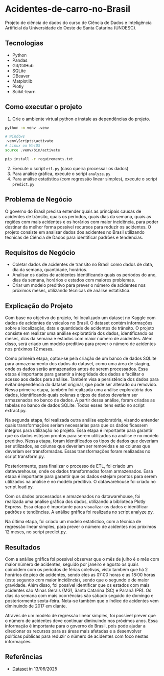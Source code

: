 
# Acidentes-de-carro-no-Brasil
Projeto de ciência de dados do curso de Ciência de Dados e Inteligência Artificial da Universidade do Oeste de Santa Catarina (UNOESC). 

## Tecnologias
- Python
- Pandas
- Git/GitHub
- SQLite
- DBeaver
- Matplotlib
- Plotly
- Scikit-learn

## Como executar o projeto
1. Crie o ambiente virtual python e instale as dependências do projeto.
```bash
python -m venv .venv

# Windows
.venv\Scripts\activate
# Linux ou MacOS
source .venv/bin/activate

pip install -r requirements.txt
```
2. Execute o script `etl.py` (caso queira processar os dados)
3. Para análise gráfica, execute o script `analyze.py`
4. Para análise estatística (com regressão linear simples), execute o script `predict.py`

## Problema de Negócio
O governo do Brasil precisa entender quais as principais causas de acidentes de trânsito, quais os períodos, quais dias da semana, quais as regiões com mais acidentes e os horários com maior incidência, para poder destinar da melhor forma possível recursos para reduzir os acidentes. O projeto consiste em analisar dados dos acidentes no Brasil utilizando técnicas de Ciência de Dados para identificar padrões e tendências.

## Requisitos de Negócio
* Coletar dados de acidentes de transito no Brasil como dados de data, dia da semana, quantidade, horários.
* Analisar os dados de acidentes identificando quais os períodos do ano, dias da semana, horários e estados com maiores problemas.
* Criar um modelo preditivo para prever o número de acidentes nos próximos meses, utilizando técnicas de análise estatística.

## Explicação do Projeto
Com base no objetivo do projeto, foi localizado um dataset no Kaggle com dados de acidentes de veículos no Brasil. O dataset contém informações sobre a localização, data e quantidade de acidentes de trânsito. O projeto consiste em realizar uma análise exploratória dos dados, identificando os meses, dias da semana e estados com maior número de acidentes. Além disso, será criado um modelo preditivo para prever o número de acidentes nos próximos 12 meses.

Como primeira etapa, optou-se pela criação de um banco de dados SQLite para armazenamento dos dados do dataset, como uma área de staging, onde os dados serão armazenados antes de serem processados. Essa etapa é importante para garantir a integridade dos dados e facilitar o acesso aos dados para análise. Também visa a persistência dos dados para evitar dependência do dataset original, que pode ser alterado ou removido. Nessa primeira etapa, também foi realizada uma análise exploratória dos dados, identificando quais colunas e tipos de dados deveriam ser armazenados no banco de dados. A partir dessa análise, foram criadas as tabelas no banco de dados SQLite. Todos esses itens estão no script extract.py.

Na segunda etapa, foi realizada outra análise exploratória, visando entender quais transformações seriam necessárias para que os dados ficassem íntegros para utilização no projeto. Essa etapa é importante para garantir que os dados estejam prontos para serem utilizados na análise e no modelo preditivo. Nessa etapa, foram identificados os tipos de dados que deveriam ser utilizados, as colunas que deveriam ser removidas e as colunas que deveriam ser transformadas. Essas transformações foram realizadas no script transform.py.

Posteriormente, para finalizar o processo de ETL, foi criado um datawarehouse, onde os dados transformados foram armazenados. Essa etapa é importante para garantir que os dados estejam prontos para serem utilizados na análise e no modelo preditivo. O datawarehouse foi criado no script load.py.

Com os dados processados e armazenados no datawarehouse, foi realizada uma análise gráfica dos dados, utilizando a biblioteca Plotly Express. Essa etapa é importante para visualizar os dados e identificar padrões e tendências. A análise gráfica foi realizada no script analyze.py.

Na última etapa, foi criado um modelo estatístico, com a técnica de regressão linear simples, para prever o número de acidentes nos próximos 12 meses, no script predict.py.

## Resultados
Com a análise gráfica foi possível observar que o mês de julho é o mês com maior número de acidentes, seguido por janeiro e agosto os quais coincidem com os períodos de férias coletivas, visto também que há 2 horários de pico de acidentes, sendo eles as 07:00 horas e as 18:00 horas (este segundo com maior incidência), sendo que o segundo é de maior gravidade. Além disso, foi possível identificar que os estados com mais acidentes são Minas Gerais (MG), Santa Catarina (SC) e Paraná (PR). Os dias da semana com mais ocorrências são sábado seguido de domingo e posteriormente sexta-feira. Nota-se também que o índice de acidentes vem diminuindo de 2017 em diante.

Através de um modelo de regressão linear simples, foi possível prever que o número de acidentes deve continuar diminuindo nos próximos anos. Essa informação é importante para o governo do Brasil, pois pode ajudar a direcionar os recursos para as áreas mais afetadas e a desenvolver políticas públicas para reduzir o número de acidentes com foco nestas informações.

## Referências
- [Dataset](https://www.kaggle.com/datasets/mlippo/car-accidents-in-brazil-2017-2023?select=accidents_2017_to_2023_portugues.csv) 
in 13/06/2025